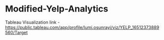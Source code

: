 # Modified-Yelp-Analytics

Tableau Visualization link - https://public.tableau.com/app/profile/lumi.osunrayi/viz/YELP_16512373889560/Target
